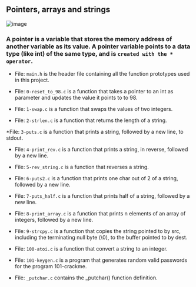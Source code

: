 ## Pointers, arrays and strings
![image](https://user-images.githubusercontent.com/105258746/190977571-d5135d31-02a5-4ff3-88de-d9062d6cfe13.png)

### A pointer is a variable that stores the memory address of another variable as its value. A pointer variable points to a data type (like int) of the same type, and is `created with the * operator`.
* File: `main.h` is the header file containing all the function prototypes used in this project.

* File: `0-reset_to_98.c` is a function that takes a pointer to an int as parameter and updates the value it points to to 98.

* File: `1-swap.c` is a function that swaps the values of two integers.

* File: `2-strlen.c` is a function that returns the length of a string.

*File: `3-puts.c` is a function that prints a string, followed by a new line, to stdout.

* File: `4-print_rev.c` is a function that prints a string, in reverse, followed by a new line.

* File: `5-rev_string.c` is a function that reverses a string.

* File: `6-puts2.c` is a function that prints one char out of 2 of a string, followed by a new line.

* File: `7-puts_half.c` is a function that prints half of a string, followed by a new line.

* File: `8-print_array.c` is a function that prints n elements of an array of integers, followed by a new line.

* File: `9-strcpy.c` is a function that copies the string pointed to by src, including the terminating null byte (\0), to the buffer pointed to by dest.

* File: `100-atoi.c` is a function that convert a string to an integer.

* File: `101-keygen.c` is a program that generates random valid passwords for the program 101-crackme.

- File: `_putchar.c` contains the _putchar() function definition.

